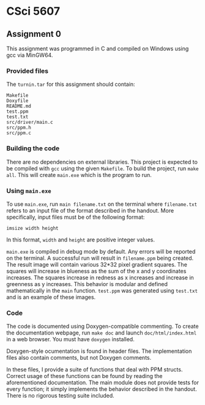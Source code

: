 # CSci 5607

## Assignment 0
This assignment was programmed in C and compiled on Windows using gcc via MinGW64.

### Provided files
The `turnin.tar` for this assignment should contain:
```
Makefile
Doxyfile
README.md
test.ppm
test.txt
src/driver/main.c
src/ppm.h
src/ppm.c
```

### Building the code
There are no dependencies on external libraries. This project is expected to be compiled with `gcc` using the given `Makefile`. To build the project, run `make all`. This will create `main.exe` which is the program to run.

### Using `main.exe`
To use `main.exe`, run `main filename.txt` on the terminal where `filename.txt` refers to an input file of the format described in the handout. More specifically, input files must be of the following format:
```
imsize width height
```
In this format, `width` and `height` are positive integer values.

`main.exe` is compiled in debug mode by default. Any errors will be reported on the terminal. A successful run will result in `filename.ppm` being created. The result image will contain various 32*32 pixel gradient squares. The squares will increase in blueness as the sum of the x and y coordinates increases. The squares increase in redness as x increases and increase in greenness as y increases. This behavior is modular and defined mathematically in the `main` function. `test.ppm` was generated using `test.txt` and is an example of these images.

### Code
The code is documented using Doxygen-compatible commenting. To create the documentation webpage, run `make doc` and launch `doc/html/index.html` in a web browser. You must have `doxygen` installed.

Doxygen-style ocumentation is found in header files. The implementation files also contain comments, but not Doxygen comments.

In these files, I provide a suite of functions that deal with PPM structs. Correct usage of these functions can be found by reading the aforementioned documentation. The main module does not provide tests for every function; it simply implements the behavior described in the handout. There is no rigorous testing suite included.